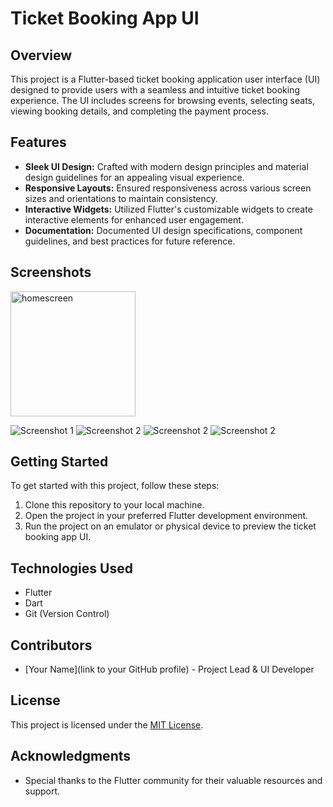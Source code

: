 # Ticket Booking App UI

## Overview
This project is a Flutter-based ticket booking application user interface (UI) designed to provide users with a seamless and intuitive ticket booking experience. The UI includes screens for browsing events, selecting seats, viewing booking details, and completing the payment process.

## Features
- **Sleek UI Design:** Crafted with modern design principles and material design guidelines for an appealing visual experience.
- **Responsive Layouts:** Ensured responsiveness across various screen sizes and orientations to maintain consistency.
- **Interactive Widgets:** Utilized Flutter's customizable widgets to create interactive elements for enhanced user engagement.
- **Documentation:** Documented UI design specifications, component guidelines, and best practices for future reference.

## Screenshots
<!-- Add screenshots of your UI here -->
<img src="screenshots/homescreen.jpg" alt="homescreen" height="200">

![Screenshot 1](screenshots/homescreen.jpg)
![Screenshot 2](screenshots/profilescreen.jpg)
![Screenshot 2](screenshots/seachscreen.jpg)
![Screenshot 2](screenshots/ticketscreen.jpg)
<!-- Add more screenshots as needed -->


## Getting Started
To get started with this project, follow these steps:
1. Clone this repository to your local machine.
2. Open the project in your preferred Flutter development environment.
3. Run the project on an emulator or physical device to preview the ticket booking app UI.

## Technologies Used
- Flutter
- Dart
- Git (Version Control)

## Contributors
- [Your Name](link to your GitHub profile) - Project Lead & UI Developer

## License
This project is licensed under the [MIT License](/path/to/LICENSE).

## Acknowledgments
- Special thanks to the Flutter community for their valuable resources and support.
